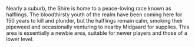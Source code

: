 Nearly a suburb, the Shire is home to a peace-loving race known as halflings. The bloodthirsty youth of the realm have been coming here for 150 years to kill and plunder, but the halflings remain calm, smoking their pipeweed and occasionally venturing to nearby Midgaard for supplies. This area is essentially a newbie area, suitable for newer players and those of a lower level.
